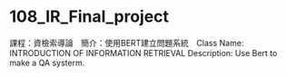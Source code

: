 # 108_IR_Final_project
課程：資檢索導論　簡介：使用BERT建立問題系統　Class Name: INTRODUCTION OF INFORMATION RETRIEVAL Description: Use Bert to make a QA systerm.
